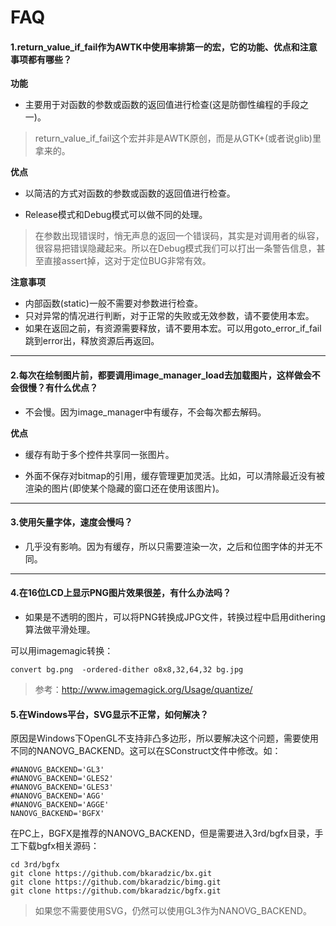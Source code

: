 # FAQ

#### 1.return\_value\_if\_fail作为AWTK中使用率排第一的宏，它的功能、优点和注意事项都有哪些？

**功能**

* 主要用于对函数的参数或函数的返回值进行检查(这是防御性编程的手段之一)。

> return\_value\_if\_fail这个宏并非是AWTK原创，而是从GTK+(或者说glib)里拿来的。

**优点**

* 以简洁的方式对函数的参数或函数的返回值进行检查。

* Release模式和Debug模式可以做不同的处理。

> 在参数出现错误时，悄无声息的返回一个错误码，其实是对调用者的纵容，很容易把错误隐藏起来。所以在Debug模式我们可以打出一条警告信息，甚至直接assert掉，这对于定位BUG非常有效。

**注意事项**

* 内部函数(static)一般不需要对参数进行检查。
* 只对异常的情况进行判断，对于正常的失败或无效参数，请不要使用本宏。
* 如果在返回之前，有资源需要释放，请不要用本宏。可以用goto\_error\_if\_fail跳到error出，释放资源后再返回。

---

#### 2.每次在绘制图片前，都要调用image\_manager\_load去加载图片，这样做会不会很慢？有什么优点？

* 不会慢。因为image\_manager中有缓存，不会每次都去解码。

**优点**

* 缓存有助于多个控件共享同一张图片。

* 外面不保存对bitmap的引用，缓存管理更加灵活。比如，可以清除最近没有被渲染的图片(即使某个隐藏的窗口还在使用该图片)。

---

#### 3.使用矢量字体，速度会慢吗？

* 几乎没有影响。因为有缓存，所以只需要渲染一次，之后和位图字体的并无不同。

---

#### 4.在16位LCD上显示PNG图片效果很差，有什么办法吗？

* 如果是不透明的图片，可以将PNG转换成JPG文件，转换过程中启用dithering算法做平滑处理。

可以用imagemagic转换：
```
convert bg.png  -ordered-dither o8x8,32,64,32 bg.jpg
```
> 参考：http://www.imagemagick.org/Usage/quantize/


#### 5.在Windows平台，SVG显示不正常，如何解决？

原因是Windows下OpenGL不支持非凸多边形，所以要解决这个问题，需要使用不同的NANOVG\_BACKEND。这可以在SConstruct文件中修改。如：

```
#NANOVG_BACKEND='GL3'
#NANOVG_BACKEND='GLES2'
#NANOVG_BACKEND='GLES3'
#NANOVG_BACKEND='AGG'
#NANOVG_BACKEND='AGGE'
NANOVG_BACKEND='BGFX'
```

在PC上，BGFX是推荐的NANOVG\_BACKEND，但是需要进入3rd/bgfx目录，手工下载bgfx相关源码：

```
cd 3rd/bgfx
git clone https://github.com/bkaradzic/bx.git 
git clone https://github.com/bkaradzic/bimg.git 
git clone https://github.com/bkaradzic/bgfx.git
```

> 如果您不需要使用SVG，仍然可以使用GL3作为NANOVG\_BACKEND。

